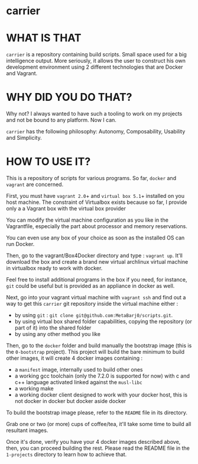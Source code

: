 # carrier

WHAT IS THAT
============

`carrier` is a repository containing build scripts. Small space used for a big intelligence output.
More seriously, it allows the user to construct his own development environment using 2
different technologies that are Docker and Vagrant.

WHY DID YOU DO THAT?
====================

Why not? I always wanted to have such a tooling to work on my projects and not be bound to any platform.
Now I can.

`carrier` has the following philosophy: Autonomy, Composability, Usability and Simplicity.

HOW TO USE IT?
==============

This is a repository of scripts for various programs. So far, `docker` and `vagrant` are concerned.

First, you must have `vagrant 2.0`+ and `virtual box 5.1`+ installed on you host machine.
The constraint of Virtualbox exists because so far, I provide only a a Vagrant box with the virtual box provider

You can modify the virtual machine configuration as you like in the Vagrantfile, especially the part about
processor and memory reservations.

You can even use any box of your choice as soon as the installed OS can run Docker.

Then, go to the vagrant/Box4Docker directory and type : `vagrant up`.
It'll download the box and create a brand new virtual archlinux virtual machine in virtualbox ready to work with docker.

Feel free to install additional programs in the box if you need, for instance, `git` could be useful but is provided as an appliance in docker as well.

Next, go into your vagrant virtual machine with `vagrant ssh` and find out a way to get this `carrier` git
repository inside the virtual machine either :

- by using `git` : `git clone git@github.com:MetaBarj0/scripts.git`.
- by using virtual box shared folder capabilities, copying the repository (or part of it) into the shared folder
- by using any other method you like

Then, go to the `docker` folder and build manually the bootstrap image (this is the `0-bootstrap` project).
This project will build the bare minimum to build other images, it will create 4 docker images containing :

- a `manifest` image, internally used to build other ones
- a working gcc toolchain (only the 7.2.0 is supported for now) with c and c++ language activated linked against the
  `musl-libc`
- a working make
- a working docker client designed to work with your docker host, this is not docker in docker but docker aside docker

To build the bootstrap image please, refer to the `README` file in its directory.

Grab one or two (or more) cups of coffee/tea, it'll take some time to build all resultant images.

Once it's done, verify you have your 4 docker images described above, then, you can proceed building the rest.
Please read the README file in the `1-projects` directory to learn how to achieve that.
